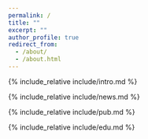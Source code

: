 ```yaml
---
permalink: /
title: ""
excerpt: ""
author_profile: true
redirect_from: 
  - /about/
  - /about.html
---
```



<span class='anchor' id='about-me'></span>

 <!--这里引入的顺序就是主页显示各个模块的顺序-->

{% include_relative include/intro.md %}

{% include_relative include/news.md %}

{% include_relative include/pub.md %}

{% include_relative include/edu.md %}
